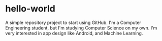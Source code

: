 # hello-world
A simple repository project to start using GitHub.
I'm a Computer Engineering student, but I'm studying Computer Science on my own.
I'm very interested in app design like Android, and Machine Learning.
